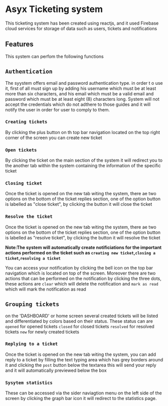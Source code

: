 # Asyx Ticketing system

This ticketing system has been created using reactjs, and it used Firebase cloud services for
storage of data such as users, tickets and notifications

## Features

This system can perfom the following functions
## `Authentication`

The syystem offers email and password authentication type. in order t o use it, first of all 
must sign up by adding his username which must be at least more than six characters, and his email which must be a valid email and password which must be at least eight (8) characters long. System will not accept the credentials which do not adthere to those guides and it will notify the user in order for user to  comply to them.

### `Creating tickets`

By clicking the plus button on th top bar navigation located on the top right  corner of the screen you can create new ticket
### `Open tickets`
By clicking the ticket on the main section of the system it will redirect you to the another tab within the system containing the information of the specific ticket
### `Closing ticket`

Once the ticket is opened on the new tab witing the system, there ae two options on the bottom of the ticket replies section, one of the option button is labelled as "close ticket",
by clicking the button it will close the ticket

### `Resolve the ticket`
Once the ticket is opened on the new tab witing the system, there ae two options on the bottom of the ticket replies section, one of the option button is labelled as "resolve ticket",
by clicking the button it will resolve the ticket

**Note:The system will automatically create notificiations for the important actions performed on the ticket  such as `creating new ticket`,`closing a ticket`,`resolving a ticket`**

You can access your notification by clicking the bell icon on the top bar navigation which is located on top of the screen. Moreover there are two actions that can be performed on the notification by clicking the three dots, these actions are `clear` which will delete the notification and `mark as read` which will mark the notification as read

## `Grouping tickets`
on the 'DASHBOARD' or home screen several created tickets will be listed and differentiated by colors based on their status. These status can are
`opened` for opened tickets
`closed` for closed tickets
`resolved` for resolved tickets
`new` for newly created tickets

### `Replying to a ticket`
Once the ticket is opened on the new tab witing the system, you can add reply to a ticket by filling the text typing area which has grey borders around it and clicking the `post` button below the textarea this will send your reply and it will automatically previewed below the box 


### `Sysytem statistics`

These can be accessed via the sider naviagtion menu on the left side of the screen by clicking the graph bar icon it will redirect to the statistics page.

